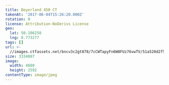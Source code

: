 ```yaml
---
title: Beyerland 450 CT
takenAt: '2017-06-04T15:26:20.000Z'
rotation: 0
license: Attribution-NoDerivs License
geo:
  lat: 50.106258
  lng: 8.773277
tags: []
url: >-
  //images.ctfassets.net/bncv3c2gt878/7cCWTapyFn6W8FUz76vwTV/51a520d2f5fd56e6f234a5b8bf69a94a/beyerland-450-ct_34707941130_o
size: 3334887
image:
  width: 4608
  height: 2592
contentType: image/jpeg
---
```


